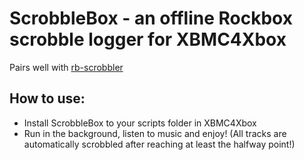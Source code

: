 # ScrobbleBox - an offline Rockbox scrobble logger for XBMC4Xbox
Pairs well with [rb-scrobbler](https://github.com/jeselnik/rb-scrobbler)

## How to use:
- Install ScrobbleBox to your scripts folder in XBMC4Xbox
- Run in the background, listen to music and enjoy! (All tracks are automatically scrobbled after reaching at least the halfway point!)
